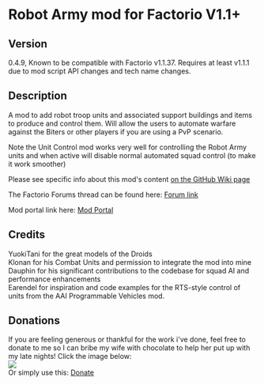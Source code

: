 # Robot Army mod for Factorio V1.1+

## Version  
0.4.9,
Known to be compatible with Factorio v1.1.37. Requires at least v1.1.1 due to mod script API changes and tech name changes.


## Description  
A mod to add robot troop units and associated support buildings and items to produce and control them. Will allow the users to automate warfare against the Biters or other players if you are using a PvP scenario.  

Note the Unit Control mod works very well for controlling the Robot Army units and when active will disable normal automated squad control (to make it work smoother)

Please see specific info about this mod's content [on the GitHub Wiki page](https://github.com/kyranf/robotarmyfactorio/wiki)

The Factorio Forums thread can be found here: [Forum link](https://forums.factorio.com/viewtopic.php?f=97&t=23543)  

Mod portal link here: [Mod Portal](https://mods.factorio.com/mods/kyranzor/robotarmy)

## Credits
YuokiTani for the great models of the Droids  
Klonan for his Combat Units and permission to integrate the mod into mine  
Dauphin for his significant contributions to the codebase for squad AI and performance enhancements  
Earendel for inspiration and code examples for the RTS-style control of units from the AAI Programmable Vehicles mod.

## Donations
If you are feeling generous or thankful for the work i've done, feel free to donate to me so I can bribe my wife with chocolate to help her put up with my late nights! Click the image below:  
[![](https://www.paypalobjects.com/en_US/i/btn/btn_donateCC_LG.gif)](https://www.paypal.me/KyranF)  
Or simply use this: [Donate](https://www.paypal.me/KyranF)
